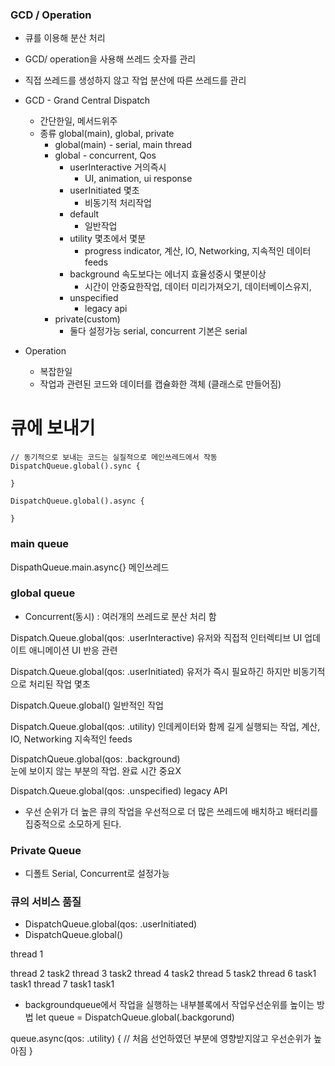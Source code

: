 ### GCD / Operation
- 큐를 이용해 분산 처리
- GCD/ operation을 사용해 쓰레드 숫자를 관리
- 직접 쓰레드를 생성하지 않고 작업 분산에 따른 쓰레드를 관리
  
- GCD - Grand Central Dispatch
  - 간단한일, 메서드위주
  - 종류 global(main), global, private
    - global(main) - serial, main thread
    - global - concurrent, Qos
      - userInteractive 거의즉시
        - UI, animation, ui response
      - userInitiated 몇초
        - 비동기적 처리작업
      - default 
        - 일반작업
      - utility 몇초에서 몇분
        - progress indicator, 계산, IO, Networking, 지속적인 데이터 feeds
      - background 속도보다는 에너지 효율성중시 몇분이상
        - 시간이 안중요한작업, 데이터 미리가져오기, 데이터베이스유지,
      - unspecified
        - legacy api
    - private(custom)
      - 둘다 설정가능 serial, concurrent 기본은 serial
- Operation
  - 복잡한일
  - 작업과 관련된 코드와 데이터를 캡슐화한 객체 (클래스로 만들어짐)
# 큐에 보내기
```
// 동기적으로 보내는 코드는 실질적으로 메인쓰레드에서 작동
DispatchQueue.global().sync {
  
}

DispatchQueue.global().async {
  
}
```

### main queue
DispathQueue.main.async{}
메인쓰레드

### global queue
- Concurrent(동시) : 여러개의 쓰레드로 분산 처리 함

Dispatch.Queue.global(qos: .userInteractive)
유저와 직접적 인터렉티브 UI 업데이트 애니메이션 UI 반응 관련

Dispatch.Queue.global(qos: .userInitiated)
유저가 즉시 필요하긴 하지만 비동기적으로 처리된 작업 몇초

Dispatch.Queue.global()
일반적인 작업

Dispatch.Queue.global(qos: .utility)
인데케이터와 함께 길게 실행되는 작업, 계산, IO, Networking 지속적인 feeds

DispatchQueue.global(qos: .background)    
눈에 보이지 않는 부분의 작업. 완료 시간 중요X

Dispatch.Queue.global(qos: .unspecified)
legacy API

- 우선 순위가 더 높은 큐의 작업을 우선적으로 더 많은 쓰레드에 배치하고 배터리를 집중적으로 소모하게 된다.

### Private Queue
- 디폴트 Serial, Concurrent로 설정가능


### 큐의 서비스 품질
- DispatchQueue.global(qos: .userInitiated)
- DispatchQueue.global()


thread 1

thread 2 task2
thread 3 task2
thread 4 task2
thread 5 task2
thread 6 task1 task1
thread 7 task1 task1

* backgroundqueue에서 작업을 실행하는 내부블록에서 작업우선순위를 높이는 방법
let queue = DispatchQueue.global(.backgorund)

queue.async(qos: .utility) {
  // 처음 선언하였던 부분에 영향받지않고 우선순위가 높아짐
}

